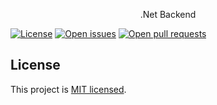 <p align="center">.Net Backend</p>

<a href="https://github.com/matthiashermsen/dotnet-backend/blob/main/LICENSE" target="_blank"><img src="https://img.shields.io/github/license/matthiashermsen/dotnet-backend" alt="License" /></a>
<a href="https://github.com/matthiashermsen/dotnet-backend/issues" target="_blank"><img src="https://img.shields.io/github/issues/matthiashermsen/dotnet-backend" alt="Open issues" /></a>
<a href="https://github.com/matthiashermsen/dotnet-backend/pulls" target="_blank"><img src="https://img.shields.io/github/issues-pr/matthiashermsen/dotnet-backend" alt="Open pull requests" /></a>

## License

This project is [MIT licensed](https://github.com/matthiashermsen/dotnet-backend/blob/main/LICENSE).
